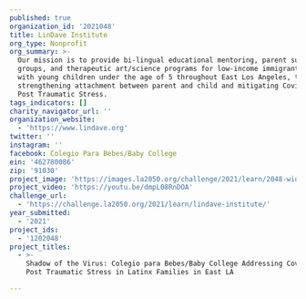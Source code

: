 ```yaml
---
published: true
organization_id: '2021048'
title: LinDave Institute
org_type: Nonprofit
org_summary: >-
  Our mission is to provide bi-lingual educational mentoring, parent support
  groups, and therapeutic art/science programs for low-income immigrant families
  with young children under the age of 5 throughout East Los Angeles, thus
  strengthening attachment between parent and child and mitigating Covid -19
  Post Traumatic Stress.
tags_indicators: []
charity_navigator_url: ''
organization_website:
  - 'https://www.lindave.org'
twitter: ''
instagram: ''
facebook: Colegio Para Bebes/Baby College
ein: '462780086'
zip: '91030'
project_image: 'https://images.la2050.org/challenge/2021/learn/2048-wide/lindave-institute.jpg'
project_video: 'https://youtu.be/dmpL08RnDOA'
challenge_url:
  - 'https://challenge.la2050.org/2021/learn/lindave-institute/'
year_submitted:
  - '2021'
project_ids:
  - '1202048'
project_titles:
  - >-
    Shadow of the Virus: Colegio para Bebes/Baby College Addressing Covid-19
    Post Traumatic Stress in Latinx Families in East LA

---
```

